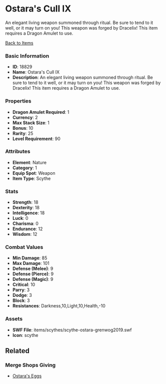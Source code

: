 # Ostara's Cull IX

An elegant living weapon summoned through ritual. Be sure to tend to it well, or it may turn on you! This weapon was forged by Dracelix! This item requires a Dragon Amulet to use.

[Back to Items](../items.md)

### Basic Information

- **ID**: 18829
- **Name**: Ostara&#039;s Cull IX
- **Description**: An elegant living weapon summoned through ritual. Be sure to tend to it well, or it may turn on you! This weapon was forged by Dracelix! This item requires a Dragon Amulet to use.

### Properties

- **Dragon Amulet Required**: 1
- **Currency**: 2
- **Max Stack Size**: 1
- **Bonus**: 10
- **Rarity**: 25
- **Level Requirement**: 90

### Attributes

- **Element**: Nature
- **Category**: 1
- **Equip Spot**: Weapon
- **Item Type**: Scythe

### Stats

- **Strength**: 18
- **Dexterity**: 18
- **Intelligence**: 18
- **Luck**: 0
- **Charisma**: 0
- **Endurance**: 12
- **Wisdom**: 12

### Combat Values

- **Min Damage**: 85
- **Max Damage**: 101
- **Defense (Melee)**: 9
- **Defense (Pierce)**: 9
- **Defense (Magic)**: 9
- **Critical**: 10
- **Parry**: 3
- **Dodge**: 3
- **Block**: 3
- **Resistances**: Darkness,10,Light,10,Health,-10

### Assets

- **SWF File**: items/scythes/scythe-ostara-grenwog2019.swf
- **Icon**: scythe

## Related

### Merge Shops Giving

- [Ostara's Eggs](../merge-shops/304-ostara-s-eggs.md)

